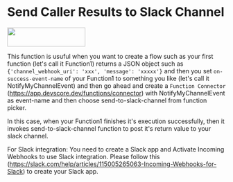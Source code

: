 # Send Caller Results to Slack Channel

[<img src="https://firebasestorage.googleapis.com/v0/b/bkind-a71be.appspot.com/o/images%2Fpublic%2Fdeploy_on_devscore2-high-res.png?alt=media&token=ec117ba5-3915-482e-b011-e25304bb94b4" height="44px" width="180px">](https://app.devscore.dev/functions/editor?gitPath=https://github.com/DevScoreInc/samples&dirPath=send-to-slack-channel)


This function is usuful when you want to create a flow such as your first function (let's call it Function1) returns a JSON object such as `{'channel_webhook_uri': 'xxx', 'message': 'xxxxx'}` and then you set `on-success-event-name` of your Function1 to something you like (let's call it NotifyMyChannelEvent) and then go ahead and create a `Function Connector` (https://app.devscore.dev/functions/connector) with NotifyMyChannelEvent as event-name and then choose send-to-slack-channel from function picker. 

In this case, when your Function1 finishes it's execution successfully, then it invokes send-to-slack-channel function to post it's return value to your slack channel.


For Slack integration: 
You need to create a Slack app and Activate Incoming Webhooks to use Slack integration. Please follow this (https://slack.com/help/articles/115005265063-Incoming-Webhooks-for-Slack) to create your Slack app.


